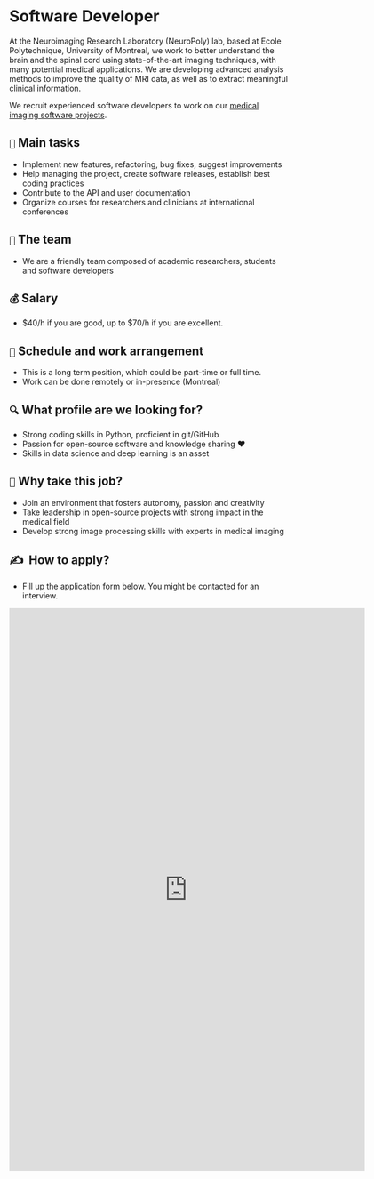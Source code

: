 # Software Developer

At the Neuroimaging Research Laboratory (NeuroPoly) lab, based at Ecole Polytechnique, University of Montreal, we work to better understand the brain and the spinal cord using state-of-the-art imaging techniques, with many potential medical applications. We are developing advanced analysis methods to improve the quality of MRI data, as well as to extract meaningful clinical information. 

We recruit experienced software developers to work on our [medical imaging software projects](https://neuro.polymtl.ca/software.html).

## `📌` Main tasks

* Implement new features, refactoring, bug fixes, suggest improvements
* Help managing the project, create software releases, establish best coding practices
* Contribute to the API and user documentation
* Organize courses for researchers and clinicians at international conferences

## `🏀` The team

* We are a friendly team composed of academic researchers, students and software developers

## `💰` Salary

* \$40/h if you are good, up to \$70/h if you are excellent.

## `📅` Schedule and work arrangement

* This is a long term position, which could be part-time or full time.
* Work can be done remotely or in-presence (Montreal)

## `🔍` What profile are we looking for?

* Strong coding skills in Python, proficient in git/GitHub
* Passion for open-source software and knowledge sharing ❤️
* Skills in data science and deep learning is an asset

## `🚀` Why take this job?

* Join an environment that fosters autonomy, passion and creativity
* Take leadership in open-source projects with strong impact in the medical field
* Develop strong image processing skills with experts in medical imaging

## ✍️ ‎ How to apply?

* Fill up the application form below. You might be contacted for an interview.

<iframe src="https://docs.google.com/forms/d/e/1FAIpQLSc6whLxv56ZlgU1rqGg1ApL92kO4gOwMDJZA-foSiERwVF9oQ/viewform?embedded=true" width="640" height="1013" frameborder="0" marginheight="0" marginwidth="0">Loading…</iframe>
